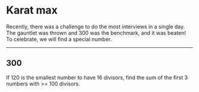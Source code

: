 # Karat max

Recently, there was a challenge to do the most interviews in a single day. The
gauntlet was thrown and 300 was the benchmark, and it was beaten! To celebrate,
we will find a special number.

- - -

## 300

If 120 is the smallest number to have 16 divisors, find the sum of the first 3
numbers with >= 100 divisors.
